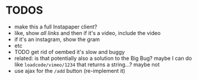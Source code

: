 # TODOS

* make this a full Instapaper client?
* like, show *all links* and then if it's a video, include the video
* if it's an instagram, show the gram
* etc
* TODO get rid of oembed it's slow and buggy
* related: is that potentially also a solution to the Big Bug? maybe I can do like `loadcode/vimeo/1234` that returns a string...? maybe not
* use ajax for the `/add` button (re-implement it)
